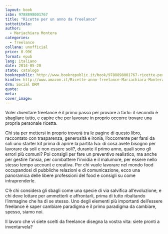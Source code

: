 ```yaml
---
layout: book
isbn: 9788898001767
title: "Ricette per un anno da freelance"
sottotitolo:
author:
  - Mariachiara Montera
categories:
  - freelance 
collana: unofficial
price: 0.99€
format: epub
lang: italiano
date: 2014-05-20
state: catalogo
bookrepublic: http://www.bookrepublic.it/book/9788898001767-ricette-per-un-anno-da-freelance/
kindle: http://www.amazon.it/Ricette-anno-freelance-Mariachiara-Montera-ebook/dp/B00KFJZC90/
drm: Social DRM
quote:
meta:
cover_image:
---
```

Voler diventare freelance è il primo passo per provare a farlo: il secondo è sbagliare tutto, e capire che per lavorare in proprio occorre trovare una propria personale ricetta.

Chi sta per mettersi in proprio troverà tra le pagine di questo libro, raccontato con trasparenza, generosità e ironia, l’occorrente per farsi da soli uno starter kit prima di aprire la partita Iva: di cosa avete bisogno per lavorare da soli e non essere soli?, durante il primo anno, quali sono gli errori più comuni? Poi consigli per fare un preventivo realistico, ma anche per gestire l’ansia, per combattere l’invidia e il malumore, per essere nello stesso tempo account e creativa. Per chi vuole lavorare nel mondo food occupandosi di pubbliche relazioni e di comunicazione, ecco una panoramica delle libere professioni del food e consigli su come intraprenderle.

C’è chi considera gli sbagli come una specie di via salvifica all’evoluzione, e chi deve lottare per ammetterli e affrontarli, prima di tutto ribaltando l’immagine che ha di se stesso. Uno degli elementi più importanti dell’essere freelance è saper cambiare paradigma e il primo paradigma da cambiare, spesso, siamo noi.

Il lavoro che vi siete scelti da freelance disegna la vostra vita: siete pronti a inventarvela?
